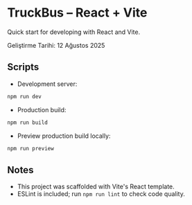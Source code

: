 # TruckBus – React + Vite

Quick start for developing with React and Vite.

Geliştirme Tarihi: 12 Ağustos 2025

## Scripts

- Development server:

```powershell
npm run dev
```

- Production build:

```powershell
npm run build
```

- Preview production build locally:

```powershell
npm run preview
```

## Notes

- This project was scaffolded with Vite's React template.
- ESLint is included; run `npm run lint` to check code quality.
